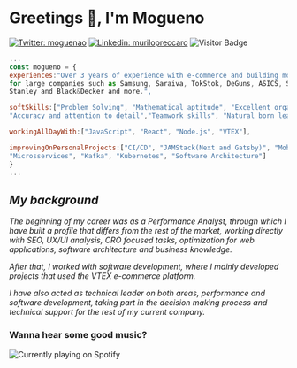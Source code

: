 # Greetings 🖖, I'm Mogueno

   [![Twitter: moguenao](https://img.shields.io/twitter/follow/Moguenao?style=social)](https://twitter.com/Moguenao)
   [![Linkedin: murilopreccaro](https://img.shields.io/badge/-Murilo%20Preccaro-blue?style=flat-square&logo=Linkedin&logoColor=white&link=https://www.linkedin.com/in/murilo-preccaro-565050169/)](https://www.linkedin.com/in/murilo-preccaro-565050169/)
   ![Visitor Badge](https://visitor-badge.laobi.icu/badge?page_id=mogueno.mogueno)
   
   ```js
...
const mogueno = {
   experiences:"Over 3 years of experience with e-commerce and building modern web applications 
   for large companies such as Samsung, Saraiva, TokStok, DeGuns, ASICS, Swift, Whirlpool , 
   Stanley and Black&Decker and more.",
   
   softSkills:["Problem Solving", "Mathematical aptitude", "Excellent organizational and time management skills",
   "Accuracy and attention to detail","Teamwork skills", "Natural born leader"],
   
   workingAllDayWith:["JavaScript", "React", "Node.js", "VTEX"],
   
   improvingOnPersonalProjects:["CI/CD", "JAMStack(Next and Gatsby)", "Mobile Development", "Docker", "GoLang",
   "Microsservices", "Kafka", "Kubernetes", "Software Architecture"]
}
...
```

  ## _My background_
   
   _The beginning of my career was as a Performance Analyst, through which I have 
   built a profile that differs from the rest of the market, working directly with SEO, 
   UX/UI analysis, CRO focused tasks, optimization for web applications, software 
   architecture and business knowledge._

   _After that, I worked with software development, where I mainly developed projects 
   that used the VTEX e-commerce platform._
   
   _I have also acted as technical leader on both areas, performance and software 
   development, taking part in the decision making process and technical support for 
   the rest of my current company._

 ### Wanna hear some good music?
 
 ![Currently playing on Spotify](https://spotify-github-profile.vercel.app/api/view.svg?uid=12148950172&cover_image=true&theme=default)
  





   




   
  
 


